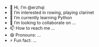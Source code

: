 - 👋 Hi, I’m @erzhqi
- 👀 I’m interested in rowing, playing clarinet
- 🌱 I’m currently learning Python
- 💞️ I’m looking to collaborate on ...
- 📫 How to reach me ...
- 😄 Pronouns: ...
- ⚡ Fun fact: ...

<!---
erzhqi/erzhqi is a ✨ special ✨ repository because its `README.md` (this file) appears on your GitHub profile.
You can click the Preview link to take a look at your changes.
--->
